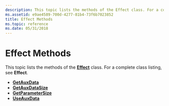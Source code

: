 ```yaml
---
description: This topic lists the methods of the Effect class. For a complete class listing, see Effect.
ms.assetid: e9ae4589-700d-4277-81b4-73f6b7023852
title: Effect Methods
ms.topic: reference
ms.date: 05/31/2018
---
```


# Effect Methods

This topic lists the methods of the [**Effect**](/windows/desktop/api/gdipluseffects/nl-gdipluseffects-effect) class. For a complete class listing, see **Effect**.

-   [**GetAuxData**](/windows/desktop/api/Gdipluseffects/nf-gdipluseffects-effect-getauxdata)
-   [**GetAuxDataSize**](/windows/desktop/api/Gdipluseffects/nf-gdipluseffects-effect-getauxdatasize)
-   [**GetParameterSize**](/windows/desktop/api/Gdipluseffects/nf-gdipluseffects-effect-getparametersize)
-   [**UseAuxData**](/windows/desktop/api/Gdipluseffects/nf-gdipluseffects-effect-useauxdata)

 

 



